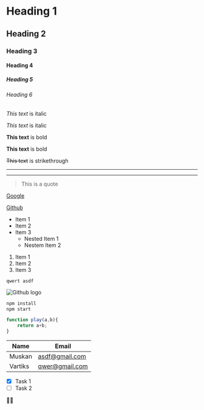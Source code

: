  <!-- Headings -->

 # Heading 1
 ## Heading 2 
 ### Heading 3
 #### Heading 4
 ##### Heading 5
 ###### Heading 6

 <!-- Italic -->
 *This text* is italic

 _This text_ is italic

 <!-- Bold -->
 **This text** is bold
 
 __This text__ is bold

 <!-- Strikethrough -->
 ~~This text~~ is strikethrough

 <!-- Horizontal -->
 
 ---
 ___

 <!-- Blockquote -->
 > This is a quote

 <!-- Links -->
 [Google](https://www.google.com/) 

 [Github](https://github.com/ "Github")

 <!-- Lists -->
 <!-- Unordered -->
 * Item 1
 * Item 2
 * Item 3
    * Nested Item 1
    * Nestem Item 2
 <!--Ordered -->
 1. Item 1
 2. Item 2
 3. Item 3

 <!-- Inline Code Block -->
 `qwert asdf`

 <!-- Images -->
 ![Github logo](https://github.githubassets.com/images/modules/logos_page/Octocat.png)

<!-- Github Markdowns -->

<!-- Code blocks -->
```bash
npm install
npm start
```
```javascript
function play(a,b){
    return a+b;
}
```
<!-- Tables -->
| Name     | Email          |
| -------- | -------------- |
| Muskan   | asdf@gmail.com |
| Vartiks  | qwer@gmail.com |

<!-- Task list -->
* [x] Task 1
* [ ] Task 2

<!-- Emoji (win + .)-->
💫😍




<!-- Learnt from traversy media -->